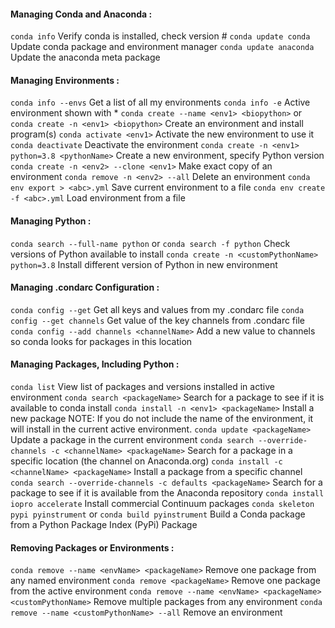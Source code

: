 #### Managing Conda and Anaconda :

`conda info` Verify conda is installed, check version #
`conda update conda` Update conda package and environment manager
`conda update anaconda` Update the anaconda meta package

#### Managing Environments :

`conda info --envs` Get a list of all my environments
`conda info -e` Active environment shown with *
`conda create --name <env1> <biopython>` or `conda create -n <env1> <biopython>` Create an environment and install program(s) 
`conda activate <env1>` Activate the new environment to use it
`conda deactivate` Deactivate the environment
`conda create -n <env1> python=3.8 <pythonName>` Create a new environment, specify Python version
`conda create -n <env2> --clone <env1>` Make exact copy of an environment
`conda remove -n <env2> --all` Delete an environment
`conda env export > <abc>.yml` Save current environment to a file
`conda env create -f <abc>.yml` Load environment from a file

#### Managing Python :
`conda search --full-name python` or `conda search -f python` Check versions of Python available to install
`conda create -n <customPythonName> python=3.8` Install different version of Python in new environment

#### Managing .condarc Configuration :
`conda config --get` Get all keys and values from my .condarc file
`conda config --get channels` Get value of the key channels from .condarc file
`conda config --add channels <channelName>` Add a new value to channels so conda looks for packages in this location

#### Managing Packages, Including Python :
`conda list` View list of packages and versions installed in active environment
`conda search <packageName>` Search for a package to see if it is available to conda install
`conda install -n <env1> <packageName>` Install a new package
NOTE: If you do not include the name of the environment, it will install in the current active environment.
`conda update <packageName>` Update a package in the current environment
`conda search --override-channels -c <channelName> <packageName>` Search for a package in a specific location (the <channelName> channel on Anaconda.org)
`conda install -c <channelName> <packageName>` Install a package from a specific channel
`conda search --override-channels -c defaults <packageName>` Search for a package to see if it is available from the Anaconda repository
`conda install iopro accelerate` Install commercial Continuum packages
`conda skeleton pypi pyinstrument` or `conda build pyinstrument` Build a Conda package from a Python Package Index (PyPi) Package

#### Removing Packages or Environments :
`conda remove --name <envName> <packageName>` Remove one package from any named environment
`conda remove <packageName>` Remove one package from the active environment
`conda remove --name <envName> <packageName> <customPythonName>` Remove multiple packages from any environment
`conda remove --name <customPythonName> --all` Remove an environment
